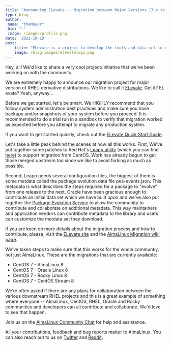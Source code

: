 ```yaml
---
title: "Announcing ELevate -- Migration between Major Versions (7.x to 8x) of RHEL Derivative Distributions"
type: blog
author: 
 name: "theMayor"
 bio: "-"
 image: /images/profile.png
date: '2021-10-19'
post:
    title: "ELevate is a project to develop the tools and data set to enable migrations between major versions of RHEL derivative distributions."
    image: /blog-images/elevatelogo.png
---
```


Hey, all! We'd like to share a very cool project/initiative that we've been working on with the community.

We are extremely happy to announce our migration project for major version of RHEL-derivative distributions. We like to call it [ELevate](https://almalinux.org/elevate). Get it? EL evate? Yeah, anyway...

Before we get started, let's be smart. We HIGHLY recommend that you follow system administration best practices and make sure you have backups and/or snapshots of your system before you proceed. It is recommended to do a trial run in a sandbox to verify that migration worked as expected before you attempt to migrate any production system.

If you want to get started quickly, check out the [ELevate Quick Start Guide](https://wiki.almalinux.org/elevate/ELevate-quickstart-guide.html).

Let's take a little peak behind the scenes at how all this works. First, We've put together some patches to Red Hat's [Leapp utility](https://leapp.readthedocs.io/) (which you can find [here](https://github.com/AlmaLinux/leapp-repository/commits/almalinux)) to support migration from CentOS. Work has already begun to get those merged upstream too since we like to avoid forking as much as possible.

Second, Leapp needs several configuration files, the biggest of them is some metdata called the package evolution data file pes-events.json. This metadata is what describes the steps required for a package to "evolve" from one release to the next. Oracle have been gracious enough to contribute an initial data set which we have built upon and we've also put together the [Package Evolution Service](https://pes.almalinux.org/) to allow the community to contribute and collaborate on additional metadata. This way maintainers and application vendors can contribute metadata to the library and users can customize the metdata set they download.

If you are keen on more details about the migration process and how to contribute, please, visit the [ELevate site](https://almalinux.org/elevate) and the [AlmaLinux Migration wiki page](https://wiki.almalinux.org/sigs/Migration.html).

We've taken steps to make sure that this works for the whole communtiy, not just AlmaLinux. These are the migrations that are currently available:

- CentOS 7 - AlmaLinux 8
- CentOS 7 - Oracle Linux 8
- CentOS 7 - Rocky Linux 8
- CentOS 7 - CentOS Stream 8

We’re often asked if there are any plans for collaboration between the various downstream RHEL projects and this is a great example of something where everyone -- AlmaLinux, CentOS, RHEL, Oracle and Rocky communities and developers can all contribute and collaborate. We'd love to see that happen.

Join us on the [AlmaLinux Community Chat](https://chat.almalinux.org/almalinux/channels/migration) for help and assistance.

All your contributions, feedback and bug reports matter to AlmaLinux. You can also reach out to us on [Twitter](https://twitter.com/almalinux) and [Reddit](https://reddit.com/r/AlmaLinux).